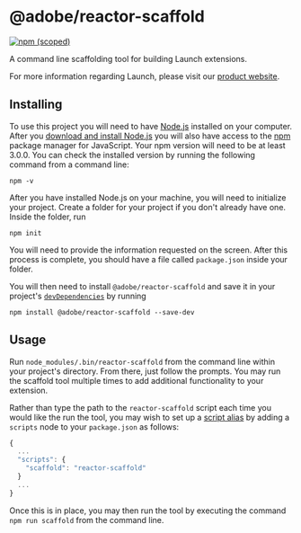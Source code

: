 # @adobe/reactor-scaffold

[![npm (scoped)](https://img.shields.io/npm/v/@adobe/reactor-scaffold.svg?style=flat)](https://www.npmjs.com/package/@adobe/reactor-scaffold)

A command line scaffolding tool for building Launch extensions.

For more information regarding Launch, please visit our [product website](http://www.adobe.com/enterprise/cloud-platform/launch.html).

## Installing

To use this project you will need to have [Node.js](https://nodejs.org/en/) installed on your computer. After you [download and install Node.js](https://nodejs.org/en/download/) you will also have access to the [npm](https://www.npmjs.com/) package manager for JavaScript. Your npm version will need to be at least 3.0.0. You can check the installed version by running the following command from a command line:

```
npm -v
```

After you have installed Node.js on your machine, you will need to initialize your project. Create a folder for your project if you don't already have one. Inside the folder, run

```
npm init
```

You will need to provide the information requested on the screen. After this process is complete, you should have a file called `package.json` inside your folder.

You will then need to install `@adobe/reactor-scaffold` and save it in your project's [`devDependencies`](https://docs.npmjs.com/files/package.json#devdependencies) by running
```
npm install @adobe/reactor-scaffold --save-dev
```

## Usage

Run `node_modules/.bin/reactor-scaffold` from the command line within your project's directory. From there, just follow the prompts. You may run the scaffold tool multiple times to add additional functionality to your extension.

Rather than type the path to the `reactor-scaffold` script each time you would like the run the tool, you may wish to set up a [script alias](https://docs.npmjs.com/misc/scripts) by adding a `scripts` node to your `package.json` as follows:

```javascript
{
  ...
  "scripts": {
    "scaffold": "reactor-scaffold"
  }
  ...
}
```

Once this is in place, you may then run the tool by executing the command `npm run scaffold` from the command line.

